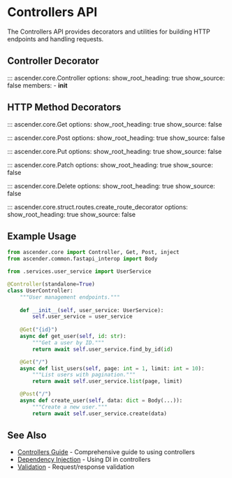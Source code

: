 # Controllers API

The Controllers API provides decorators and utilities for building HTTP endpoints and handling requests.

## Controller Decorator

::: ascender.core.Controller
    options:
      show_root_heading: true
      show_source: false
      members:
        - __init__

## HTTP Method Decorators

::: ascender.core.Get
    options:
      show_root_heading: true
      show_source: false

::: ascender.core.Post
    options:
      show_root_heading: true
      show_source: false

::: ascender.core.Put
    options:
      show_root_heading: true
      show_source: false

::: ascender.core.Patch
    options:
      show_root_heading: true
      show_source: false

::: ascender.core.Delete
    options:
      show_root_heading: true
      show_source: false


::: ascender.core.struct.routes.create_route_decorator
    options:
      show_root_heading: true
      show_source: false

## Example Usage

```python
from ascender.core import Controller, Get, Post, inject
from ascender.common.fastapi_interop import Body

from .services.user_service import UserService

@Controller(standalone=True)
class UserController:
    """User management endpoints."""
    
    def __init__(self, user_service: UserService):
        self.user_service = user_service
    
    @Get("{id}")
    async def get_user(self, id: str):
        """Get a user by ID."""
        return await self.user_service.find_by_id(id)

    @Get("/")
    async def list_users(self, page: int = 1, limit: int = 10):
        """List users with pagination."""
        return await self.user_service.list(page, limit)

    @Post("/")
    async def create_user(self, data: dict = Body(...)):
        """Create a new user."""
        return await self.user_service.create(data)
```

## See Also

- [Controllers Guide](../controllers/overview.md) - Comprehensive guide to using controllers
- [Dependency Injection](di.md) - Using DI in controllers
- [Validation](validation.md) - Request/response validation
